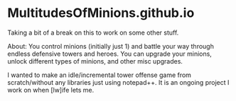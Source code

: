 # MultitudesOfMinions.github.io

Taking a bit of a break on this to work on some other stuff.

About: 
You control minions (initially just 1) and battle your way through endless defensive towers and heroes. You can upgrade your minions, unlock different types of minions, and other misc upgrades.

I wanted to make an idle/incremental tower offense game from scratch/without any libraries just using notepad++. It is an ongoing project I work on when [lw]ife lets me.
